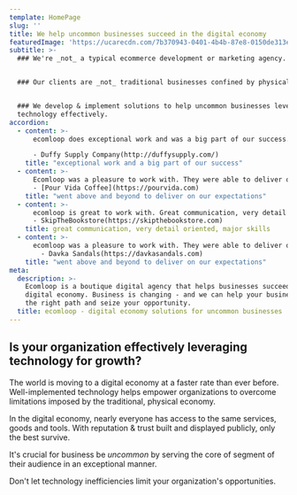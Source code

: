 ```yaml
---
template: HomePage
slug: ''
title: We help uncommon businesses succeed in the digital economy
featuredImage: 'https://ucarecdn.com/7b370943-0401-4b4b-87e8-0150de313e21/'
subtitle: >-
  ### We're _not_ a typical ecommerce development or marketing agency.


  ### Our clients are _not_ traditional businesses confined by physical location.


  ### We develop & implement solutions to help uncommon businesses leverage
  technology effectively.
accordion:
  - content: >-
      ecomloop does exceptional work and was a big part of our success. We will be using him for more projects in the future.

      - Duffy Supply Company(http://duffysupply.com/)
    title: "exceptional work and a big part of our success"
  - content: >-
      Ecomloop was a pleasure to work with. They were able to deliver on the job, building us a new product detail page for our Shopify site. They weres communicative and patient and went above and beyond to deliver on our expectations. I would definitely work with Andrew again.
      - [Pour Vida Coffee](https://pourvida.com)
    title: "went above and beyond to deliver on our expectations"
  - content: >-
      ecomloop is great to work with. Great communication, very detail oriented, major skills, couldn't be happier with their leadership in developing a shopify store. The store that we are building has an increasing number of components that are being constantly added and Andrew is able to utilize and incorporate a number of apps to get the job done. He's also a very creative problem solver and has come up with novel solutions along the way.
      - SkipTheBookstore(https://skipthebookstore.com)
    title: great communication, very detail oriented, major skills
  - content: >-
      ecomloop was a pleasure to work with. They were able to deliver on the job, building us a new product detail page for our Shopify site. They were communicative and patient and went above and beyond to deliver on our expectations. I would definitely work with ecomloop again.
        - Davka Sandals(https://davkasandals.com)
    title: "went above and beyond to deliver on our expectations"
meta:
  description: >-
    Ecomloop is a boutique digital agency that helps businesses succeed in the
    digital economy. Business is changing - and we can help your business find
    the right path and seize your opportunity.
  title: ecomloop - digital economy solutions for uncommon businesses
---
```

## Is your organization effectively leveraging technology for growth?

The world is moving to a digital economy at a faster rate than ever before. Well-implemented technology helps empower organizations to overcome limitations imposed by the traditional, physical economy.

In the digital economy, nearly everyone has access to the same services, goods and tools. With reputation & trust built and displayed publicly, only the best survive.

It's crucial for business be *uncommon* by serving the core of segment of their audience in an exceptional manner.

Don't let technology inefficiencies limit your organization's opportunities.
